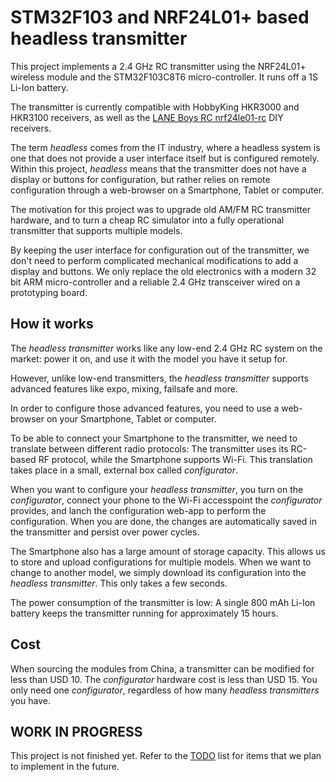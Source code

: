 # STM32F103 and NRF24L01+ based headless transmitter

This project implements a 2.4 GHz RC transmitter using the NRF24L01+ wireless module and the STM32F103C8T6 micro-controller. It runs off a 1S Li-Ion battery.

The transmitter is currently compatible with HobbyKing HKR3000 and HKR3100 receivers, as well as the [LANE Boys RC nrf24le01-rc](https://github.com/laneboysrc/nrf24l01-rc) DIY receivers.

The term *headless* comes from the IT industry, where a headless system is one that does not provide a user interface itself but is configured remotely. Within this project, *headless* means that the transmitter does not have a display or buttons for configuration, but rather relies on remote configuration through a web-browser on a Smartphone, Tablet or computer.

The motivation for this project was to upgrade old AM/FM RC transmitter hardware, and to turn a cheap RC simulator into a fully operational transmitter that supports multiple models.

By keeping the user interface for configuration out of the transmitter, we don't need to perform complicated mechanical modifications to add a display and buttons. We only replace the old electronics with a modern 32 bit ARM micro-controller and a reliable 2.4 GHz transceiver wired on a prototyping board.


## How it works

The *headless transmitter* works like any low-end 2.4 GHz RC system on the market: power it on, and use it with the model you have it setup for.

However, unlike low-end transmitters, the *headless transmitter* supports advanced features like expo, mixing, failsafe and more.

In order to configure those advanced features, you need to use a web-browser on your Smartphone, Tablet or computer.

To be able to connect your Smartphone to the transmitter, we need to translate between different radio protocols: The transmitter uses its RC-based RF protocol, while the Smartphone supports Wi-Fi. This translation takes place in a small, external box called *configurator*.

When you want to configure your *headless transmitter*, you turn on the *configurator*, connect your phone to the Wi-Fi accesspoint the *configurator* provides, and lanch the configuration web-app to perform the configuration. When you are done, the changes are automatically saved in the transmitter and persist over power cycles.

The Smartphone also has a large amount of storage capacity. This allows us to store and upload configurations for multiple models. When we want to change to another model, we simply download its configuration into the *headless transmitter*. This only takes a few seconds.

The power consumption of the transmitter is low: A single 800 mAh Li-Ion battery keeps the transmitter running for approximately 15 hours.

## Cost

When sourcing the modules from China, a transmitter can be modified for less than USD 10. The *configurator* hardware cost is less than USD 15. You only need one *configurator*, regardless of how many *headless transmitters* you have.


## WORK IN PROGRESS

This project is not finished yet. Refer to the [TODO](TODO.md) list for items that we plan to implement in the future.

